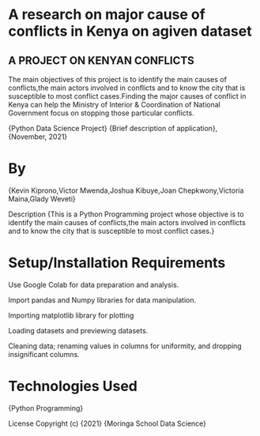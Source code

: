# A research on major cause of conflicts in Kenya on agiven dataset
## A PROJECT ON KENYAN CONFLICTS 
The main objectives of this project is to identify the main causes of conflicts,the main actors involved in conflicts and to know the city that is susceptible to most conflict cases.Finding the major causes of conflict in Kenya can help the Ministry of Interior & Coordination of National Government focus on stopping those particular conflicts. 


{Python Data Science Project}
{Brief description of application}, {November, 2021}
# By
{Kevin Kiprono,Victor Mwenda,Joshua Kibuye,Joan Chepkwony,Victoria Maina,Glady Weveti}


Description
{This is a Python Programming project whose objective is to identify the main causes of conflicts,the main actors involved in conflicts and to know the city that is susceptible to most conflict cases.}
 
# Setup/Installation Requirements
Use Google Colab  for data preparation and analysis.

Import pandas and Numpy libraries for data manipulation.

Importing matplotlib library for plotting

Loading datasets and previewing datasets.

Cleaning data; renaming values in columns for uniformity, and dropping insignificant columns.
 
# Technologies Used
{Python Programming}
 
License
 Copyright (c) {2021} {Moringa School Data Science}
